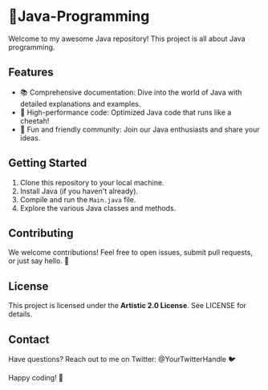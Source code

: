# 🚀Java-Programming
 
Welcome to my awesome Java repository! This project is all about Java programming.

## Features

- 📚 Comprehensive documentation: Dive into the world of Java with detailed explanations and examples.
- 🚀 High-performance code: Optimized Java code that runs like a cheetah!
- 🎉 Fun and friendly community: Join our Java enthusiasts and share your ideas.

## Getting Started

1. Clone this repository to your local machine.
2. Install Java (if you haven't already).
3. Compile and run the `Main.java` file.
4. Explore the various Java classes and methods.

## Contributing

We welcome contributions! Feel free to open issues, submit pull requests, or just say hello. 🙌

## License

This project is licensed under the **Artistic 2.0 License**. See LICENSE for details.

## Contact

Have questions? Reach out to me on Twitter: @YourTwitterHandle 🐦

Happy coding! 🎉
